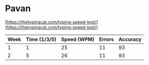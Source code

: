 # Pavan

[https://thetypingcat.com/typing-speed-test/](https://thetypingcat.com/typing-speed-test/)


|  Week  |  Time (1/3/5)  |  Speed (WPM)  |  Errors  |  Accuracy  |  
|  ----  |  ------------  |  ------------ | -------- | ---------- |
|    1   |        1       |      25       |     11   |       93   | 
|    2   |        5       |       26      |     11   |       93   |
